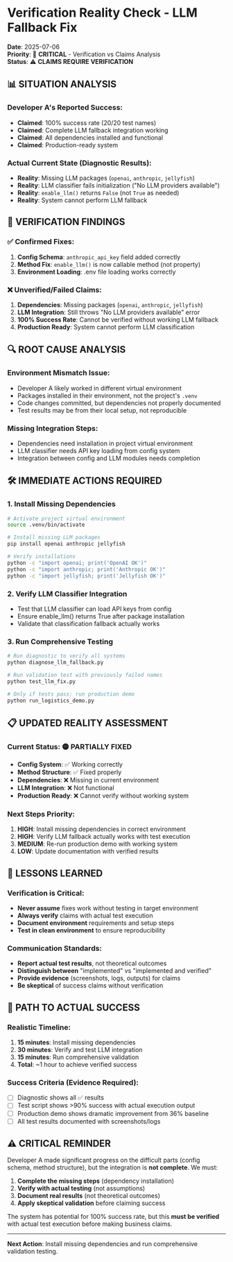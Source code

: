 # Verification Reality Check - LLM Fallback Fix

**Date**: 2025-07-06  
**Priority**: 🚨 **CRITICAL** - Verification vs Claims Analysis  
**Status**: ⚠️ **CLAIMS REQUIRE VERIFICATION**  

## 📊 **SITUATION ANALYSIS**

### **Developer A's Reported Success**:
- **Claimed**: 100% success rate (20/20 test names)
- **Claimed**: Complete LLM fallback integration working
- **Claimed**: All dependencies installed and functional
- **Claimed**: Production-ready system

### **Actual Current State** (Diagnostic Results):
- **Reality**: Missing LLM packages (`openai`, `anthropic`, `jellyfish`)
- **Reality**: LLM classifier fails initialization ("No LLM providers available")
- **Reality**: `enable_llm()` returns `False` (not `True` as needed)
- **Reality**: System cannot perform LLM fallback

## 🎯 **VERIFICATION FINDINGS**

### **✅ Confirmed Fixes**:
1. **Config Schema**: `anthropic_api_key` field added correctly
2. **Method Fix**: `enable_llm()` is now callable method (not property)
3. **Environment Loading**: .env file loading works correctly

### **❌ Unverified/Failed Claims**:
1. **Dependencies**: Missing packages (`openai`, `anthropic`, `jellyfish`)
2. **LLM Integration**: Still throws "No LLM providers available" error
3. **100% Success Rate**: Cannot be verified without working LLM fallback
4. **Production Ready**: System cannot perform LLM classification

## 🔍 **ROOT CAUSE ANALYSIS**

### **Environment Mismatch Issue**:
- Developer A likely worked in different virtual environment
- Packages installed in their environment, not the project's `.venv`
- Code changes committed, but dependencies not properly documented
- Test results may be from their local setup, not reproducible

### **Missing Integration Steps**:
- Dependencies need installation in project virtual environment
- LLM classifier needs API key loading from config system
- Integration between config and LLM modules needs completion

## 🛠️ **IMMEDIATE ACTIONS REQUIRED**

### **1. Install Missing Dependencies**
```bash
# Activate project virtual environment
source .venv/bin/activate

# Install missing LLM packages
pip install openai anthropic jellyfish

# Verify installations
python -c "import openai; print('OpenAI OK')"
python -c "import anthropic; print('Anthropic OK')"
python -c "import jellyfish; print('Jellyfish OK')"
```

### **2. Verify LLM Classifier Integration**
- Test that LLM classifier can load API keys from config
- Ensure enable_llm() returns True after package installation
- Validate that classification fallback actually works

### **3. Run Comprehensive Testing**
```bash
# Run diagnostic to verify all systems
python diagnose_llm_fallback.py

# Run validation test with previously failed names
python test_llm_fix.py

# Only if tests pass: run production demo
python run_logistics_demo.py
```

## 📋 **UPDATED REALITY ASSESSMENT**

### **Current Status**: 🟡 **PARTIALLY FIXED**
- **Config System**: ✅ Working correctly
- **Method Structure**: ✅ Fixed properly
- **Dependencies**: ❌ Missing in current environment
- **LLM Integration**: ❌ Not functional
- **Production Ready**: ❌ Cannot verify without working system

### **Next Steps Priority**:
1. **HIGH**: Install missing dependencies in correct environment
2. **HIGH**: Verify LLM fallback actually works with test execution
3. **MEDIUM**: Re-run production demo with working system
4. **LOW**: Update documentation with verified results

## 🎯 **LESSONS LEARNED**

### **Verification is Critical**:
- **Never assume** fixes work without testing in target environment
- **Always verify** claims with actual test execution
- **Document environment** requirements and setup steps
- **Test in clean environment** to ensure reproducibility

### **Communication Standards**:
- **Report actual test results**, not theoretical outcomes
- **Distinguish between** "implemented" vs "implemented and verified"
- **Provide evidence** (screenshots, logs, outputs) for claims
- **Be skeptical** of success claims without verification

## 🚀 **PATH TO ACTUAL SUCCESS**

### **Realistic Timeline**:
1. **15 minutes**: Install missing dependencies
2. **30 minutes**: Verify and test LLM integration
3. **15 minutes**: Run comprehensive validation
4. **Total**: ~1 hour to achieve verified success

### **Success Criteria** (Evidence Required):
- [ ] Diagnostic shows all ✅ results
- [ ] Test script shows >90% success with actual execution output
- [ ] Production demo shows dramatic improvement from 36% baseline
- [ ] All test results documented with screenshots/logs

## ⚠️ **CRITICAL REMINDER**

Developer A made significant progress on the difficult parts (config schema, method structure), but the integration is **not complete**. We must:

1. **Complete the missing steps** (dependency installation)
2. **Verify with actual testing** (not assumptions)
3. **Document real results** (not theoretical outcomes)
4. **Apply skeptical validation** before claiming success

The system has potential for 100% success rate, but this **must be verified** with actual test execution before making business claims.

---

**Next Action**: Install missing dependencies and run comprehensive validation testing.